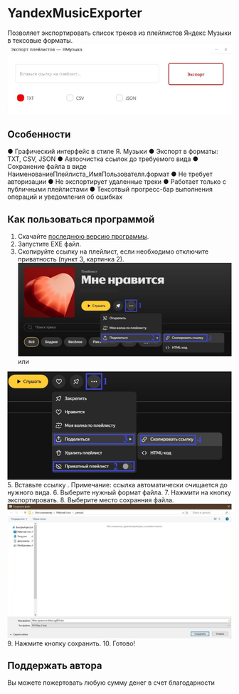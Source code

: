 # YandexMusicExporter
Позволяет экспортировать список треков из плейлистов Яндекс Музыки  в тексовые форматы.
![Logotype](./docs/Screenshot_1.jpg)

## Особенности
● Графический интерфейс в стиле Я. Музыки
● Экспорт в форматы: TXT, CSV, JSON
● Автоочистка ссылок до требуемого вида
● Сохранение файла в виде НаименованиеПлейлиста_ИмяПользователя.формат
● Не требует авторизации
● Не экспортирует удаленные треки
● Работает только с публичными плейлистами
● Тексотвый прогресс-бар выполнения операций и уведомления об ошибках

## Как пользоваться программой
1. Скачайте <a href="https://github.com/AlexLog001/YandexMusicExporter/releases">последнюю версию программы</a>.
2. Запустите EXE файл.
3. Скопируйте ссылку на плейлист, если необходимо отключите приватность (пункт 3, картинка 2).
![Logotype](./docs/manual_1.jpg)
или

![Logotype](./docs/manual_2.jpg)
5. Вставьте ссылку .
Примечание: ссылка автоматически очищается до нужного вида.
6. Выберите нужный формат файла.
7. Нажмити на кнопку экспортировать.
8. Выберите место сохранния файла.
![Logotype](./docs/manual_3.jpg)
9. Нажмите кнопку сохранить.
10. Готово!

## Поддержать автора
Вы можете пожертовать любую сумму денег в счет благодарности
